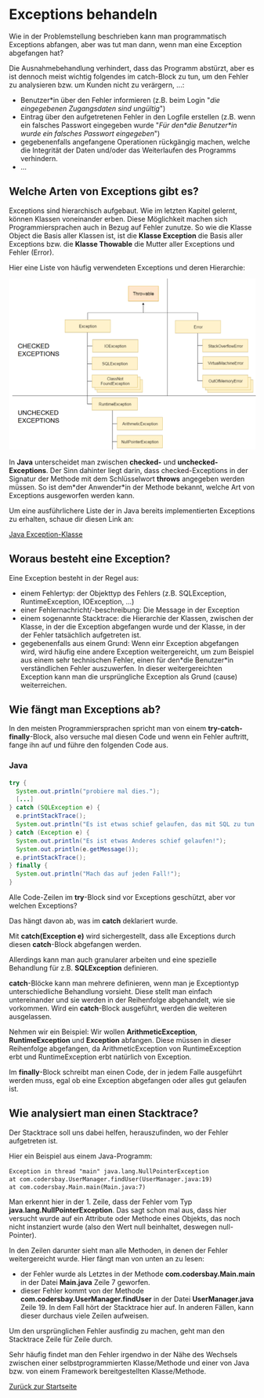 # Exceptions behandeln

Wie in der Problemstellung beschrieben kann man programmatisch Exceptions abfangen, aber was tut man dann, wenn man eine Exception abgefangen hat?

Die Ausnahmebehandlung verhindert, dass das Programm abstürzt, aber es ist dennoch meist wichtig folgendes im catch-Block zu tun, um den Fehler zu analysieren bzw. um Kunden nicht zu verärgern, ...:
- Benutzer\*in über den Fehler informieren (z.B. beim Login "*die eingegebenen Zugangsdaten sind ungültig*")
- Eintrag über den aufgetretenen Fehler in den Logfile erstellen (z.B. wenn ein falsches Passwort eingegeben wurde "*Für den\*die Benutzer\*in wurde ein falsches Passwort eingegeben*")
- gegebenenfalls angefangene Operationen rückgängig machen, welche die Integrität der Daten und/oder das Weiterlaufen des Programms verhindern.
- ...

## Welche Arten von Exceptions gibt es?

Exceptions sind hierarchisch aufgebaut. Wie im letzten Kapitel gelernt, können Klassen voneinander erben. Diese Möglichkeit machen sich Programmiersprachen auch in Bezug auf Fehler zunutze. So wie die Klasse Object die Basis aller Klassen ist, ist die **Klasse Exception** die Basis aller Exceptions bzw. die **Klasse Thowable** die Mutter aller Exceptions und Fehler (Error).

Hier eine Liste von häufig verwendeten Exceptions und deren Hierarchie:

![Hierarchie der bekanntesten Exception-Klassen](img/exceptions-hierarchie.png)

In **Java** unterscheidet man zwischen **checked-** und **unchecked-Exceptions**. Der Sinn dahinter liegt darin, dass checked-Exceptions in der Signatur der Methode mit dem Schlüsselwort **throws** angegeben werden müssen. So ist dem\*der Anwender\*in der Methode bekannt, welche Art von Exceptions ausgeworfen werden kann.

Um eine ausführlichere Liste der in Java bereits implementierten Exceptions zu erhalten, schaue dir diesen Link an:

[Java Exception-Klasse](https://docs.oracle.com/javase/8/docs/api/java/lang/Exception.html)

## Woraus besteht eine Exception?

Eine Exception besteht in der Regel aus:
- einem Fehlertyp: der Objekttyp des Fehlers (z.B. SQLException, RuntimeException, IOException, ...)
- einer Fehlernachricht/-beschreibung: Die Message in der Exception
- einem sogenannte Stacktrace: die Hierarchie der Klassen, zwischen der Klasse, in der die Exception abgefangen wurde und der Klasse, in der der Fehler tatsächlich aufgetreten ist.
- gegebenenfalls aus einem Grund: Wenn einr Exception abgefangen wird, wird häufig eine andere Exception weitergereicht, um zum Beispiel aus einem sehr technischen Fehler, einen für den\*die Benutzer\*in verständlichen Fehler auszuwerfen. In dieser weitergereichten Exception kann man die ursprüngliche Exception als Grund (cause) weiterreichen.

## Wie fängt man Exceptions ab?

In den meisten Programmiersprachen spricht man von einem **try-catch-finally**-Block, also versuche mal diesen Code und wenn ein Fehler auftritt, fange ihn auf und führe den folgenden Code aus.

### Java

```java
try {
  System.out.println("probiere mal dies.");
  [...]
} catch (SQLException e) {
  e.printStackTrace();
  System.out.println("Es ist etwas schief gelaufen, das mit SQL zu tun hat!");
} catch (Exception e) {
  System.out.println("Es ist etwas Anderes schief gelaufen!");
  System.out.println(e.getMessage());
  e.printStackTrace();
} finally {
  System.out.println("Mach das auf jeden Fall!");
}
```

Alle Code-Zeilen im **try**-Block sind vor Exceptions geschützt, aber vor welchen Exceptions?

Das hängt davon ab, was im **catch** deklariert wurde. 

Mit **catch(Exception e)** wird sichergestellt, dass alle Exceptions durch diesen **catch**-Block abgefangen werden.

Allerdings kann man auch granularer arbeiten und eine spezielle Behandlung für z.B. **SQLException** definieren. 

**catch**-Blöcke kann man mehrere definieren, wenn man je Exceptiontyp unterschiedliche Behandlung vorsieht. Diese stellt man einfach untereinander und sie werden in der Reihenfolge abgehandelt, wie sie vorkommen. Wird ein **catch**-Block ausgeführt, werden die weiteren ausgelassen. 

Nehmen wir ein Beispiel: Wir wollen **ArithmeticException**, **RuntimeException** und **Exception** abfangen. Diese müssen in dieser Reihenfolge abgefangen, da ArithmeticException von RuntimeException erbt und RuntimeException erbt natürlich von Exception.

Im **finally**-Block schreibt man einen Code, der in jedem Falle ausgeführt werden muss, egal ob eine Exception abgefangen oder alles gut gelaufen ist.

## Wie analysiert man einen Stacktrace?

Der Stacktrace soll uns dabei helfen, herauszufinden, wo der Fehler aufgetreten ist.

Hier ein Beispiel aus einem Java-Programm:

```
Exception in thread "main" java.lang.NullPointerException
at com.codersbay.UserManager.findUser(UserManager.java:19)
at com.codersbay.Main.main(Main.java:7)
```

Man erkennt hier in der 1. Zeile, dass der Fehler vom Typ **java.lang.NullPointerException**. Das sagt schon mal aus, dass hier versucht wurde auf ein Attribute oder Methode eines Objekts, das noch nicht instanziert wurde (also den Wert null beinhaltet, deswegen null-Pointer).

In den Zeilen darunter sieht man alle Methoden, in denen der Fehler weitergereicht wurde. Hier fängt man von unten an zu lesen:
- der Fehler wurde als Letztes in der Methode **com.codersbay.Main.main** in der Datei **Main.java** Zeile 7 geworfen.
- dieser Fehler kommt von der Methode **com.codersbay.UserManager.findUser** in der Datei **UserManager.java** Zeile 19.
In dem Fall hört der Stacktrace hier auf. In anderen Fällen, kann dieser durchaus viele Zeilen aufweisen.

Um den ursprünglichen Fehler ausfindig zu machen, geht man den Stacktrace Zeile für Zeile durch. 

Sehr häufig findet man den Fehler irgendwo in der Nähe des Wechsels zwischen einer selbstprogrammierten Klasse/Methode und einer von Java bzw. von einem Framework bereitgestellten Klasse/Methode. 

[Zurück zur Startseite](README.md)
